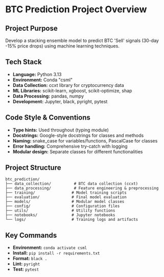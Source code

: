 # BTC Prediction Project Overview

## Project Purpose
Develop a stacking ensemble model to predict BTC 'Sell' signals (30-day -15% price drops) using machine learning techniques.

## Tech Stack
- **Language:** Python 3.13
- **Environment:** Conda "csml"
- **Data Collection:** ccxt library for cryptocurrency data
- **ML Libraries:** scikit-learn, xgboost, scikit-optimize, shap
- **Data Processing:** pandas, numpy
- **Development:** Jupyter, black, pyright, pytest

## Code Style & Conventions
- **Type hints:** Used throughout (typing module)
- **Docstrings:** Google-style docstrings for classes and methods
- **Naming:** snake_case for variables/functions, PascalCase for classes
- **Error handling:** Comprehensive try-catch with logging
- **Modular design:** Separate classes for different functionalities

## Project Structure
```
btc_prediction/
├── data_collection/          # BTC data collection (ccxt)
├── data_processing/          # Feature engineering & preprocessing  
├── training/                # Model training scripts
├── evaluation/              # Final model evaluation
├── models/                  # Modular model classes
├── config/                  # Configuration files
├── utils/                   # Utility functions
├── notebooks/               # Jupyter notebooks
└── logs/                    # Training logs and artifacts
```

## Key Commands
- **Environment:** `conda activate csml`
- **Install:** `pip install -r requirements.txt`
- **Format:** `black .`
- **Lint:** `pyright`
- **Test:** `pytest`